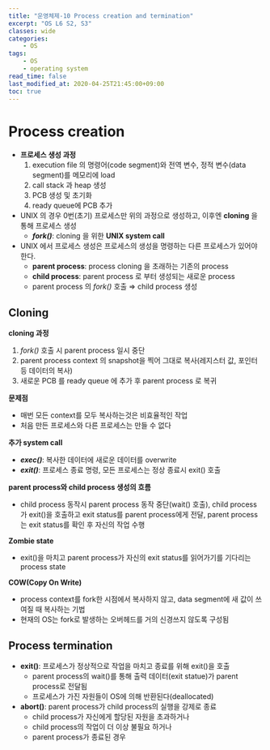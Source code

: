 ```yaml
---
title: "운영체제-10 Process creation and termination"
excerpt: "OS L6 S2, S3"
classes: wide
categories:
    - OS
tags:
    - OS
    - operating system
read_time: false
last_modified_at: 2020-04-25T21:45:00+09:00
toc: true
---
```


# Process creation

- **프로세스 생성 과정**
  1. execution file 의 명령어(code segment)와 전역 변수, 정적 변수(data segment)를 메모리에 load
  2. call stack 과 heap 생성
  3. PCB 생성 및 초기화
  4. ready queue에 PCB 추가
- UNIX 의 경우 0번(초기) 프로세스만 위의 과정으로 생성하고, 이후엔 **cloning** 을 통해 프로세스 생성
  - ***fork()***: cloning 을 위한 **UNIX system call**
- UNIX 에서 프로세스 생성은 프로세스의 생성을 명령하는 다른 프로세스가 있어야 한다.
  - **parent process**: process cloning 을 초래하는 기존의 process
  - **child process**: parent process 로 부터 생성되는 새로운 process
  - parent process 의 *fork()* 호출 ⇒ child process 생성



## Cloning

**cloning 과정**

1. *fork()* 호출 시 parent process 일시 중단
2. parent process context 의 snapshot을 찍어 그대로 복사(레지스터 값, 포인터 등 데이터의 복사)
3. 새로운 PCB 를 ready queue 에 추가 후 parent process 로 복귀

**문제점**

- 매번 모든 context를 모두 복사하는것은 비효율적인 작업
- 처음 만든 프로세스와 다른 프로세스는 만들 수 없다

**추가 system call**

- ***exec()***: 복사한 데이터에 새로운 데이터를 overwrite
- ***exit()***: 프로세스 종료 명령, 모든 프로세스는 정상 종료시 exit() 호출

**parent process와 child process 생성의 흐름**

- child process 동작시 parent process 동작 중단(wait() 호출), child process가 exit()을 호출하고 exit status를 parent process에게 전달, parent process는 exit status를 확인 후 자신의 작업 수행

**Zombie state**

- exit()을 마치고 parent process가 자신의 exit status를 읽어가기를 기다리는 process state

**COW(Copy On Write)**

- process context를 fork한 시점에서 복사하지 않고, data segment에 새 값이 쓰여질 때 복사하는 기법
- 현재의 OS는 fork로 발생하는 오버헤드를 거의 신경쓰지 않도록 구성됨



## Process termination

- **exit()**: 프로세스가 정상적으로 작업을 마치고 종료를 위해 exit()을 호출
  - parent process의 wait()를 통해 출력 데이터(exit statue)가 parent process로 전달됨
  - 프로세스가 가진 자원들이 OS에 의해 반환된다(deallocated)
- **abort()**: parent process가 child process의 실행을 강제로 종료
  - child process가 자신에게 할당된 자원을 초과하거나
  - child process의 작업이 더 이상 불필요 하거나
  - parent process가 종료된 경우